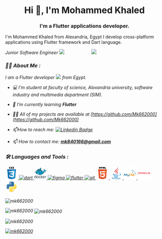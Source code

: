 <h1 align="center">Hi 👋, I'm Mohammed Khaled</h1>
<h3 align="center">I'm a Flutter applications developer.</h3>

I'm Mohammed Khaled from Alexandria, Egypt I develop cross-platform applications using Flutter framework and Dart language.

<img align='right' src="https://media1.giphy.com/media/qgQUggAC3Pfv687qPC/giphy.gif" width="230">
<p><em>Junior Software Engineer <img src="https://media.giphy.com/media/WUlplcMpOCEmTGBtBW/giphy.gif" width="30"> 

### :man_technologist: About Me :
I am a Flutter developer <img src="https://media.giphy.com/media/WUlplcMpOCEmTGBtBW/giphy.gif" width="30"> from Egypt.
- 💻 I’m student at faculty of science, Alexandria university, software industry and multimedia department (SIM).

- 🌱 I’m currently learning **Flutter**

- 👨‍💻 All of my projects are available at [https://github.com/Mk662000](https://github.com/Mk662000)

 - :mailbox:How to reach me: [![Linkedin Badge](https://img.shields.io/badge/-linkedln-blue?style=flat&logo=Linkedin&logoColor=white)](https://www.linkedin.com/in/mohammad-khaled-907315190/)

- 📫 How to contact me: **mk840166@gmail.com**


### :hammer_and_wrench: Languages and Tools :

<p align="left"> <a href="https://www.w3schools.com/css/" target="_blank" rel="noreferrer"> <img src="https://raw.githubusercontent.com/devicons/devicon/master/icons/css3/css3-original-wordmark.svg" alt="css3" width="40" height="40"/> </a> <a href="https://dart.dev" target="_blank" rel="noreferrer"> <img src="https://www.vectorlogo.zone/logos/dartlang/dartlang-icon.svg" alt="dart" width="40" height="40"/> </a> <a href="https://www.docker.com/" target="_blank" rel="noreferrer"> <img src="https://raw.githubusercontent.com/devicons/devicon/master/icons/docker/docker-original-wordmark.svg" alt="docker" width="40" height="40"/> </a> <a href="https://www.figma.com/" target="_blank" rel="noreferrer"> <img src="https://www.vectorlogo.zone/logos/figma/figma-icon.svg" alt="figma" width="40" height="40"/> </a> <a href="https://flutter.dev" target="_blank" rel="noreferrer"> <img src="https://www.vectorlogo.zone/logos/flutterio/flutterio-icon.svg" alt="flutter" width="40" height="40"/> </a> <a href="https://git-scm.com/" target="_blank" rel="noreferrer"> <img src="https://www.vectorlogo.zone/logos/git-scm/git-scm-icon.svg" alt="git" width="40" height="40"/> </a> <a href="https://www.w3.org/html/" target="_blank" rel="noreferrer"> <img src="https://raw.githubusercontent.com/devicons/devicon/master/icons/html5/html5-original-wordmark.svg" alt="html5" width="40" height="40"/> </a> <a href="https://www.java.com" target="_blank" rel="noreferrer"> <img src="https://raw.githubusercontent.com/devicons/devicon/master/icons/java/java-original.svg" alt="java" width="40" height="40"/> </a> <a href="https://www.mysql.com/" target="_blank" rel="noreferrer"> <img src="https://raw.githubusercontent.com/devicons/devicon/master/icons/mysql/mysql-original-wordmark.svg" alt="mysql" width="40" height="40"/> </a> <a href="https://www.oracle.com/" target="_blank" rel="noreferrer"> <img src="https://raw.githubusercontent.com/devicons/devicon/master/icons/oracle/oracle-original.svg" alt="oracle" width="40" height="40"/> </a> <a href="https://www.python.org" target="_blank" rel="noreferrer"> <img src="https://raw.githubusercontent.com/devicons/devicon/master/icons/python/python-original.svg" alt="python" width="40" height="40"/> </a> </p>

<p align="left"> <img src="https://komarev.com/ghpvc/?username=mk662000&label=Profile%20views&color=0e75b6&style=flat" alt="mk662000" /> </p>

<p><img align="left" src="https://github-readme-stats.vercel.app/api/top-langs?username=mk662000&show_icons=true&locale=en&layout=compact" alt="mk662000" /></p>

<p>&nbsp;<img align="center" src="https://github-readme-stats.vercel.app/api?username=mk662000&show_icons=true&locale=en" alt="mk662000" /></p>

<p><img align="center" src="https://github-readme-streak-stats.herokuapp.com/?user=mk662000&" alt="mk662000" /></p>

<p align="left"> <a href="https://github.com/ryo-ma/github-profile-trophy"><img src="https://github-profile-trophy.vercel.app/?username=mk662000" alt="mk662000" /></a> </p>
